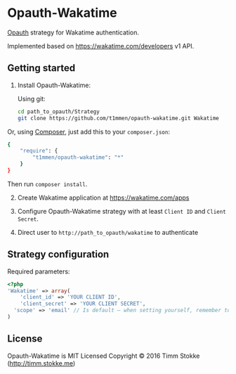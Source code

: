 Opauth-Wakatime
=============
[Opauth][1] strategy for Wakatime authentication.

Implemented based on https://wakatime.com/developers v1 API.

Getting started
----------------
1. Install Opauth-Wakatime:

   Using git:
   ```bash
   cd path_to_opauth/Strategy
   git clone https://github.com/t1mmen/opauth-wakatime.git Wakatime
   ```

  Or, using [Composer](https://getcomposer.org/), just add this to your `composer.json`:

   ```bash
   {
       "require": {
           "t1mmen/opauth-wakatime": "*"
       }
   }
   ```
   Then run `composer install`.


2. Create Wakatime application at https://wakatime.com/apps

3. Configure Opauth-Wakatime strategy with at least `Client ID` and `Client Secret`.

4. Direct user to `http://path_to_opauth/wakatime` to authenticate

Strategy configuration
----------------------

Required parameters:

```php
<?php
'Wakatime' => array(
	'client_id' => 'YOUR CLIENT ID',
	'client_secret' => 'YOUR CLIENT SECRET',
  'scope' => 'email' // Is default – when setting yourself, remember to include email in scope!
)
```

License
---------
Opauth-Wakatime is MIT Licensed
Copyright © 2016 Timm Stokke (http://timm.stokke.me)

[1]: https://github.com/opauth/opauth
